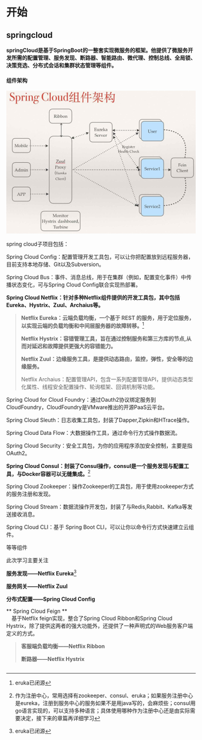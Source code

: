 # 开始

## springcloud

**springCloud是基于SpringBoot的一整套实现微服务的框架。他提供了微服务开发所需的配置管理、服务发现、断路器、智能路由、微代理、控制总线、全局锁、决策竞选、分布式会话和集群状态管理等组件。**

#### 组件架构

![](/assets/组件架构.png)

spring cloud子项目包括：

Spring Cloud Config：配置管理开发工具包，可以让你把配置放到远程服务器，目前支持本地存储、Git以及Subversion。

Spring Cloud Bus：事件、消息总线，用于在集群（例如，配置变化事件）中传播状态变化，可与Spring Cloud Config联合实现热部署。

**Spring Cloud Netflix：针对多种Netflix组件提供的开发工具包，其中包括Eureka、Hystrix、Zuul、Archaius等。**

> **Netflix Eureka：云端负载均衡，一个基于 REST 的服务，用于定位服务，以实现云端的负载均衡和中间层服务器的故障转移。**[^2]
>
> **Netflix Hystrix：容错管理工具，旨在通过控制服务和第三方库的节点,从而对延迟和故障提供更强大的容错能力。**
>
> **Netflix Zuul：边缘服务工具，是提供动态路由，监控，弹性，安全等的边缘服务。**
>
> Netflix Archaius：配置管理API，包含一系列配置管理API，提供动态类型化属性、线程安全配置操作、轮询框架、回调机制等功能。

Spring Cloud for Cloud Foundry：通过Oauth2协议绑定服务到CloudFoundry，CloudFoundry是VMware推出的开源PaaS云平台。

Spring Cloud Sleuth：日志收集工具包，封装了Dapper,Zipkin和HTrace操作。

Spring Cloud Data Flow：大数据操作工具，通过命令行方式操作数据流。

Spring Cloud Security：安全工具包，为你的应用程序添加安全控制，主要是指OAuth2。

**Spring Cloud Consul：封装了Consul操作，consul是一个服务发现与配置工具，与Docker容器可以无缝集成。**[^1]

Spring Cloud Zookeeper：操作Zookeeper的工具包，用于使用zookeeper方式的服务注册和发现。

Spring Cloud Stream：数据流操作开发包，封装了与Redis,Rabbit、Kafka等发送接收消息。

Spring Cloud CLI：基于 Spring Boot CLI，可以让你以命令行方式快速建立云组件。

等等组件

此次学习主要关注

**服务发现——Netflix Eureka**[^2]

**服务网关——Netflix Zuul**

**分布式配置——Spring Cloud Config**

** Spring Cloud Feign **  
 基于Netflix feign实现，整合了Spring Cloud Ribbon和Spring Cloud Hystrix，除了提供这两者的强大功能外，还提供了一种声明式的Web服务客户端定义的方式。

> **客服端负载均衡——Netflix Ribbon**
>
> **断路器——Netflix Hystrix**

```

```





[^1]: 作为注册中心，常用选择有zookeeper、consul、eruka；如果服务注册中心是eureka，注册到服务中心的服务如果不是用java写的，会麻烦些；consul用go语言实现的，可以支持多种语言；具体使用哪种作为注册中心还是由实际需要决定，接下来的章篇再详细学习

[^2]: eruka已闭源

